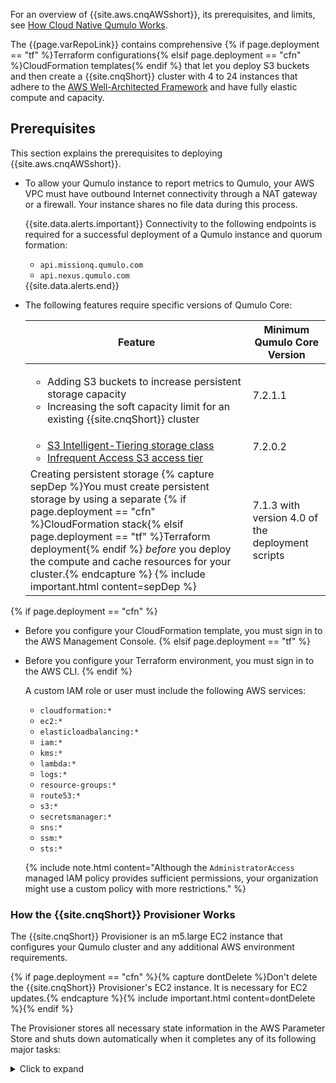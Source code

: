 For an overview of {{site.aws.cnqAWSshort}}, its prerequisites, and limits, see [How Cloud Native Qumulo Works](how-cloud-native-qumulo-works.html).

The {{page.varRepoLink}} contains comprehensive {% if page.deployment == "tf" %}Terraform configurations{% elsif page.deployment == "cfn" %}CloudFormation templates{% endif %} that let you deploy S3 buckets and then create a {{site.cnqShort}} cluster with 4 to 24 instances that adhere to the [AWS Well-Architected Framework](https://aws.amazon.com/architecture/well-architected/) and have fully elastic compute and capacity.

## Prerequisites
This section explains the prerequisites to deploying {{site.aws.cnqAWSshort}}.

* To allow your Qumulo instance to report metrics to Qumulo, your AWS VPC must have outbound Internet connectivity through a NAT gateway or a firewall. Your instance shares no file data during this process.

  {{site.data.alerts.important}}
  Connectivity to the following endpoints is required for a successful deployment of a Qumulo instance and quorum formation:
  <ul>
    <li><code>api.missionq.qumulo.com</code></li>
    <li><code>api.nexus.qumulo.com</code></li>
  </ul>
  {{site.data.alerts.end}}

* The following features require specific versions of Qumulo Core:

  <table>
    <thead>
      <tr>
        <th>Feature</th>
        <th>Minimum Qumulo Core Version</th>
      </tr>
    </thead>
    <tbody>
      <tr>
        <td>
          <ul>
            <li>Adding S3 buckets to increase persistent storage capacity</li>
            <li>Increasing the soft capacity limit for an existing {{site.cnqShort}} cluster</li>
          </ul>
        </td>
        <td>7.2.1.1</td>
      </tr>      
      <tr>
        <td>
          <ul>
            <li><a href="https://docs.aws.amazon.com/AmazonS3/latest/userguide/intelligent-tiering-overview.html">S3 Intelligent-Tiering storage class</a></li>
            <li><a href="https://docs.aws.amazon.com/AmazonS3/latest/userguide/storage-class-intro.html#sc-dynamic-data-access">Infrequent Access S3 access tier</a></li>
          </ul>
        </td>
        <td>7.2.0.2</td>
      </tr>
      <tr>
        <td>
          Creating persistent storage
          {% capture sepDep %}You must create persistent storage by using a separate {% if page.deployment == "cfn" %}CloudFormation stack{% elsif page.deployment == "tf" %}Terraform deployment{% endif %} <em>before</em> you deploy the compute and cache resources for your cluster.{% endcapture %}
          {% include important.html content=sepDep %}
        </td>
        <td>7.1.3 with version 4.0 of the deployment scripts</td>
      </tr>
    </tbody>
  </table>
{% if page.deployment == "cfn" %}
* Before you configure your CloudFormation template, you must sign in to the AWS Management Console.
{% elsif page.deployment == "tf" %}
* Before you configure your Terraform environment, you must sign in to the AWS CLI.
{% endif %}

  A custom IAM role or user must include the following AWS services:

  <ul class="three-columns">
    <li><code>cloudformation:*</code></li>
    <li><code>ec2:*</code></li>
    <li><code>elasticloadbalancing:*</code></li>
    <li><code>iam:*</code></li>
    <li><code>kms:*</code></li>
    <li><code>lambda:*</code></li>
    <li><code>logs:*</code></li>
    <li><code>resource-groups:*</code></li>
    <li><code>route53:*</code></li>
    <li><code>s3:*</code></li>
    <li><code>secretsmanager:*</code></li>
    <li><code>sns:*</code></li>
    <li><code>ssm:*</code></li>
    <li><code>sts:*</code></li>
  </ul>
  
  {% include note.html content="Although the `AdministratorAccess` managed IAM policy provides sufficient permissions, your organization might use a custom policy with more restrictions." %}

<a id="how-the-provisioner-works"></a>
### How the {{site.cnqShort}} Provisioner Works
The {{site.cnqShort}} Provisioner is an m5.large EC2 instance that configures your Qumulo cluster and any additional AWS environment requirements.

{% if page.deployment == "cfn" %}{% capture dontDelete %}Don't delete the {{site.cnqShort}} Provisioner's EC2 instance. It is necessary for EC2 updates.{% endcapture %}{% include important.html content=dontDelete %}{% endif %}

The Provisioner stores all necessary state information in the AWS Parameter Store and shuts down automatically when it completes any of its following major tasks:

  <details>
    <summary>Click to expand</summary>
    <strong>Qumulo Cluster Configuration</strong>
    <ul>
      <li>Forms the first quorum with specific Hot or Cold parameters</li>
      <li>Adds nodes to the quorum (when expanding the cluster)</li>
      <li>Assigns floating IP addresses to nodes in the cluster</li>
      <li>Manages cluster replacement (new compute and cache resources) for changing instance sizes</li>
      <li>Manages the addition of S3 buckets and soft capacity limit increases</li>
      <li>Changes the administrative password</li>
    </ul>
    <strong>AWS Configuration</strong>
    <ul>
      <li>Checks for connectivity to Amazon S3</li>
      <li>Checks for the presence of an S3 Gateway in the VPC (this is required for provisioning)</li>
      <li>Checks that all S3 buckets are empty before forming quorum</li>
      <li>Checks for connectivity to the public Internet running a <code>curl</code> command against <code>api.missionq.qumulo.com/</code></li>
{% if page.deployment == "cfn" %}      <li>Assigns a policy to the top-level CloudFormation stack to protect the cluster during subsequent stack updates</li>{% endif %}      
      <li>Configures the throughput and IOPS for the EBS gp3 volume</li>
      <li>Tags EBS volumes with {% if page.deployment == "cfn" %}the stack name{% elsif page.deployment == "tf" %}<code>deployment_unique_name</code>{% endif %}  and volume type</li>
      <li>Tracks software versions, cluster IP addresses, instance IDs, and UUID in the AWS Parameter Store</li>
      <li>Tracks the <code>last-run-status</code> for the Provisioner in the Parameter Store</li>
{% if page.deployment == "cfn" %}      <li>Configures Termination Protection for the stack and the EC2 Instances</li>{% endif %}
    </ul>
  </details>
